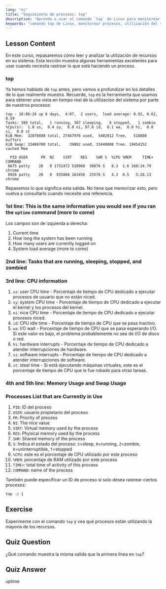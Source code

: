 ```yaml
---
lang: "es"
title: "Seguimiento de procesos: top"
description: "Aprenda a usar el comando `top` de Linux para monitorear los recursos del sistema y rastrear procesos. Comprenda los detalles de CPU, memoria y procesos para el análisis de rendimiento."
keywords: "comando top de Linux, monitorear procesos, utilización del sistema, rendimiento de Linux, principiante, tutorial, guía"
---
```


## Lesson Content

En este curso, repasaremos cómo leer y analizar la utilización de recursos en su sistema. Esta lección muestra algunas herramientas excelentes para usar cuando necesita rastrear lo que está haciendo un proceso.

### top

Ya hemos hablado de `top` antes, pero vamos a profundizar en los detalles de lo que realmente muestra. Recuerde, `top` es la herramienta que usamos para obtener una vista en tiempo real de la utilización del sistema por parte de nuestros procesos:

```plaintext
top - 18:06:26 up 6 days,  4:07,  2 users,  load average: 0.92, 0.62, 0.59
Tasks: 389 total,   1 running, 387 sleeping,   0 stopped,   1 zombie
%Cpu(s):  1.8 us,  0.4 sy,  0.0 ni, 97.6 id,  0.1 wa,  0.0 hi,  0.0 si,  0.0 st
KiB Mem:  32870888 total, 27467976 used,  5402912 free,   518808 buffers
KiB Swap: 33480700 total,    39892 used, 33440808 free. 19454152 cached Mem

  PID USER      PR  NI    VIRT    RES    SHR S  %CPU %MEM     TIME+ COMMAND
 6675 patty    20   0 1731472 520960  30876 S   8.3  1.6 160:24.79 chrome
 6926 patty    20   0  935888 163456  25576 S   4.3  0.5   5:28.13 chrome
```

Repasemos lo que significa esta salida. No tiene que memorizar esto, pero vuelva a consultarlo cuando necesite una referencia.

### 1st line: This is the same information you would see if you ran the `uptime` command (more to come)

Los campos son de izquierda a derecha:

1. Current time
2. How long the system has been running
3. How many users are currently logged on
4. System load average (more to come)

### 2nd line: Tasks that are running, sleeping, stopped, and zombied

### 3rd line: CPU information

1. `us`: user CPU time - Porcentaje de tiempo de CPU dedicado a ejecutar procesos de usuario que no están niced.
2. `sy`: system CPU time - Porcentaje de tiempo de CPU dedicado a ejecutar el kernel y los procesos del kernel.
3. `ni`: nice CPU time - Porcentaje de tiempo de CPU dedicado a ejecutar procesos niced.
4. `id`: CPU idle time - Porcentaje de tiempo de CPU que se pasa inactivo.
5. `wa`: I/O wait - Porcentaje de tiempo de CPU que se pasa esperando I/O. Si este valor es bajo, el problema probablemente no sea de I/O de disco o red.
6. `hi`: hardware interrupts - Porcentaje de tiempo de CPU dedicado a atender interrupciones de hardware.
7. `si`: software interrupts - Porcentaje de tiempo de CPU dedicado a atender interrupciones de software.
8. `st`: steal time - Si está ejecutando máquinas virtuales, este es el porcentaje de tiempo de CPU que le fue robado para otras tareas.

### 4th and 5th line: Memory Usage and Swap Usage

### Processes List that are Currently in Use

1. `PID`: ID del proceso
2. `USER`: usuario propietario del proceso
3. `PR`: Priority of process
4. `NI`: The nice value
5. `VIRT`: Virtual memory used by the process
6. `RES`: Physical memory used by the process
7. `SHR`: Shared memory of the process
8. `S`: Indica el estado del proceso: `S`=sleep, `R`=running, `Z`=zombie, `D`=uninterruptible, `T`=stopped
9. `%CPU`: este es el porcentaje de CPU utilizado por este proceso
10. `%MEM`: porcentaje de RAM utilizado por este proceso
11. `TIME+`: total time of activity of this process
12. `COMMAND`: name of the process

También puede especificar un ID de proceso si solo desea rastrear ciertos procesos:

```bash
top -p 1
```

## Exercise

Experimente con el comando `top` y vea qué procesos están utilizando la mayoría de los recursos.

## Quiz Question

¿Qué comando muestra la misma salida que la primera línea en `top`?

## Quiz Answer

uptime
